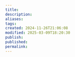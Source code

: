 ```yaml
---
title: 
description: 
aliases: 
tags: 
created: 2024-11-26T21:06:08
modified: 2025-03-09T18:20:30
publish: 
published: 
permalink: 
---
```


